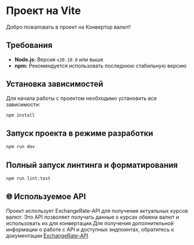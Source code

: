# Проект на Vite

Добро пожаловать в проект на Конвертор валют!

## Требования

- **Node.js:** Версия `v20.10.0` или выше
- **npm:** Рекомендуется использовать последнюю стабильную версию

## Установка зависимостей

Для начала работы с проектом необходимо установить все зависимости:

```bash
npm install
```

## Запуск проекта в режиме разработки
```bash
npm run dev
```

## Полный запуск линтинга и форматирования

```bash
npm run lint:test
```

## 🌐 Используемое API

Проект использует ExchangeRate-API для получения актуальных курсов валют. Это API позволяет получать данные о курсах обмена валют и использовать их для конвертации.Для получения дополнительной информации о работе с API и доступных эндпоинтах, обратитесь к документации [ExchangeRate-API](https://www.exchangerate-api.com/docs/overview)



